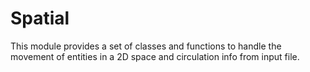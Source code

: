 # Spatial

This module provides a set of classes and functions to handle the movement of entities in a 2D space and circulation info from input file.
